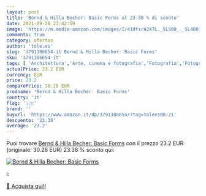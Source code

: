 ```yaml
---
layout: post
title: 'Bernd & Hilla Becher: Basic Forms al 23.38 % di sconto'
date: 2021-09-28 23:42:59
image: 'https://m.media-amazon.com/images/I/41dfxrA2X7L._SL500_._SL400_.jpg'
comments: true
category: ofertas
author: 'tole.es'
slug: '3791386654-it Bernd & Hilla Becher: Basic Forms'
sku: '3791386654-it'
tags: [ 'Architettura','Arte, cinema e fotografia','Fotografia','Fotografia architettonica','Libri','Progettazione architettonica','Singoli fotografi','Storia della fotografia', ]
actualPrice: 23.2 EUR
currency: EUR
price: 23.2
comparePrice: 30.28 EUR
prodname: 'Bernd & Hilla Becher: Basic Forms'
country: 'it'
flag: '🇮🇹'
brand: ''
buyurl: 'https://www.amazon.it/dp/3791386654/?tag=tolees00-21'
descuento: '23.38'
average: '23.2'
---
```


Puoi trovare [Bernd & Hilla Becher: Basic Forms](https://www.amazon.it/dp/3791386654/?tag=tolees00-21) con il prezzo 23.2 EUR (originale: 30.28 EUR) 23.38 % sconto qui:

[![Bernd & Hilla Becher: Basic Forms](https://m.media-amazon.com/images/I/41dfxrA2X7L._SL500_._SL400_.jpg)](https://www.amazon.it/dp/3791386654/?tag=tolees00-21)

ℹ️:


[🛒 Acquista qui!!](https://www.amazon.it/dp/3791386654/?tag=tolees00-21)
